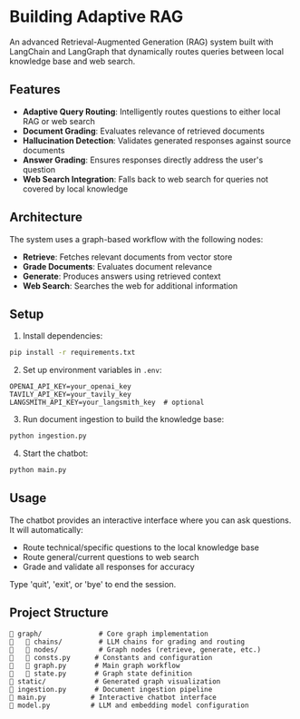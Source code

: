 # Building Adaptive RAG

An advanced Retrieval-Augmented Generation (RAG) system built with LangChain and LangGraph that dynamically routes queries between local knowledge base and web search.

## Features

- **Adaptive Query Routing**: Intelligently routes questions to either local RAG or web search
- **Document Grading**: Evaluates relevance of retrieved documents
- **Hallucination Detection**: Validates generated responses against source documents
- **Answer Grading**: Ensures responses directly address the user's question
- **Web Search Integration**: Falls back to web search for queries not covered by local knowledge

## Architecture

The system uses a graph-based workflow with the following nodes:
- **Retrieve**: Fetches relevant documents from vector store
- **Grade Documents**: Evaluates document relevance
- **Generate**: Produces answers using retrieved context
- **Web Search**: Searches the web for additional information

## Setup

1. Install dependencies:
```bash
pip install -r requirements.txt
```

2. Set up environment variables in `.env`:
```
OPENAI_API_KEY=your_openai_key
TAVILY_API_KEY=your_tavily_key
LANGSMITH_API_KEY=your_langsmith_key  # optional
```

3. Run document ingestion to build the knowledge base:
```bash
python ingestion.py
```

4. Start the chatbot:
```bash
python main.py
```

## Usage

The chatbot provides an interactive interface where you can ask questions. It will automatically:
- Route technical/specific questions to the local knowledge base
- Route general/current questions to web search
- Grade and validate all responses for accuracy

Type 'quit', 'exit', or 'bye' to end the session.

## Project Structure

```
   graph/              # Core graph implementation
      chains/         # LLM chains for grading and routing
      nodes/          # Graph nodes (retrieve, generate, etc.)
      consts.py      # Constants and configuration
      graph.py       # Main graph workflow
      state.py       # Graph state definition
   static/            # Generated graph visualization
   ingestion.py       # Document ingestion pipeline
   main.py           # Interactive chatbot interface
   model.py          # LLM and embedding model configuration
```